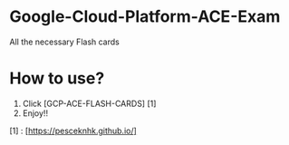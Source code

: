 # Google-Cloud-Platform-ACE-Exam
All the necessary Flash cards

# How to use?
1. Click [GCP-ACE-FLASH-CARDS] [1]
2. Enjoy!!

[1] : [https://pesceknhk.github.io/]
